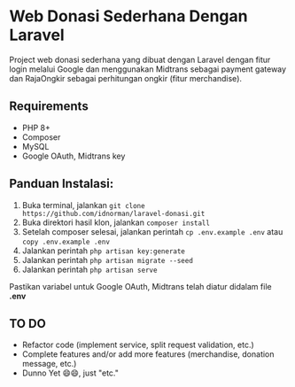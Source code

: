# Web Donasi Sederhana Dengan Laravel

Project web donasi sederhana yang dibuat dengan Laravel dengan fitur login melalui Google dan menggunakan Midtrans sebagai payment gateway dan RajaOngkir sebagai perhitungan ongkir (fitur merchandise).

## Requirements

-   PHP 8+
-   Composer
-   MySQL
-   Google OAuth, Midtrans key

## Panduan Instalasi:

1. Buka terminal, jalankan `git clone https://github.com/idnorman/laravel-donasi.git`
2. Buka direktori hasil klon, jalankan `composer install`
3. Setelah composer selesai, jalankan perintah `cp .env.example .env` atau `copy .env.example .env`
4. Jalankan perintah `php artisan key:generate`
5. Jalankan perintah `php artisan migrate --seed`
6. Jalankan perintah `php artisan serve`

Pastikan variabel untuk Google OAuth, Midtrans telah diatur didalam file **.env**

## TO DO

-   Refactor code (implement service, split request validation, etc.)
-   Complete features and/or add more features (merchandise, donation message, etc.)
-   Dunno Yet 😄😄, just "etc."
